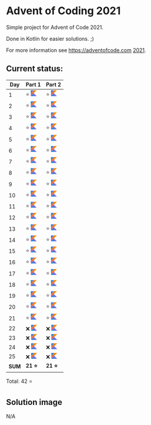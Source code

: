 # Advent of Coding 2021

Simple project for Advent of Code 2021.

Done in Kotlin for easier solutions. ;)

For more information see https://adventofcode.com [2021](https://adventofcode.com/2021).

## Current status:

| Day     | Part 1                         | Part 2                         |
|---------|--------------------------------|--------------------------------|
| 1       | ⭐ ![Kotlin](../img/kotlin.png) | ⭐ ![Kotlin](../img/kotlin.png) |
| 2       | ⭐ ![Kotlin](../img/kotlin.png) | ⭐ ![Kotlin](../img/kotlin.png) |
| 3       | ⭐ ![Kotlin](../img/kotlin.png) | ⭐ ![Kotlin](../img/kotlin.png) |
| 4       | ⭐ ![Kotlin](../img/kotlin.png) | ⭐ ![Kotlin](../img/kotlin.png) |
| 5       | ⭐ ![Kotlin](../img/kotlin.png) | ⭐ ![Kotlin](../img/kotlin.png) |
| 6       | ⭐ ![Kotlin](../img/kotlin.png) | ⭐ ![Kotlin](../img/kotlin.png) |
| 7       | ⭐ ![Kotlin](../img/kotlin.png) | ⭐ ![Kotlin](../img/kotlin.png) |
| 8       | ⭐ ![Kotlin](../img/kotlin.png) | ⭐ ![Kotlin](../img/kotlin.png) |
| 9       | ⭐ ![Kotlin](../img/kotlin.png) | ⭐ ![Kotlin](../img/kotlin.png) |
| 10      | ⭐ ![Kotlin](../img/kotlin.png) | ⭐ ![Kotlin](../img/kotlin.png) |
| 11      | ⭐ ![Kotlin](../img/kotlin.png) | ⭐ ![Kotlin](../img/kotlin.png) |
| 12      | ⭐ ![Kotlin](../img/kotlin.png) | ⭐ ![Kotlin](../img/kotlin.png) |
| 13      | ⭐ ![Kotlin](../img/kotlin.png) | ⭐ ![Kotlin](../img/kotlin.png) |
| 14      | ⭐ ![Kotlin](../img/kotlin.png) | ⭐ ![Kotlin](../img/kotlin.png) |
| 15      | ⭐ ![Kotlin](../img/kotlin.png) | ⭐ ![Kotlin](../img/kotlin.png) |
| 16      | ⭐ ![Kotlin](../img/kotlin.png) | ⭐ ![Kotlin](../img/kotlin.png) |
| 17      | ⭐ ![Kotlin](../img/kotlin.png) | ⭐ ![Kotlin](../img/kotlin.png) |
| 18      | ⭐ ![Kotlin](../img/kotlin.png) | ⭐ ![Kotlin](../img/kotlin.png) |
| 19      | ⭐ ![Kotlin](../img/kotlin.png) | ⭐ ![Kotlin](../img/kotlin.png) |
| 20      | ⭐ ![Kotlin](../img/kotlin.png) | ⭐ ![Kotlin](../img/kotlin.png) |
| 21      | ⭐ ![Kotlin](../img/kotlin.png) | ⭐ ![Kotlin](../img/kotlin.png) |
| 22      | ❌ ![Kotlin](../img/kotlin.png) | ❌ ![Kotlin](../img/kotlin.png) |
| 23      | ❌ ![Kotlin](../img/kotlin.png) | ❌ ![Kotlin](../img/kotlin.png) |
| 24      | ❌ ![Kotlin](../img/kotlin.png) | ❌ ![Kotlin](../img/kotlin.png) |
| 25      | ❌ ![Kotlin](../img/kotlin.png) | ❌ ![Kotlin](../img/kotlin.png) |
| **SUM** | **21 ⭐**                       | **21 ⭐**                       |

Total: 42 ⭐

## Solution image
N/A
